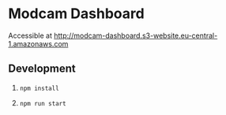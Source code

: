 # Modcam Dashboard

Accessible at http://modcam-dashboard.s3-website.eu-central-1.amazonaws.com

## Development

1. `npm install`

1. `npm run start`
